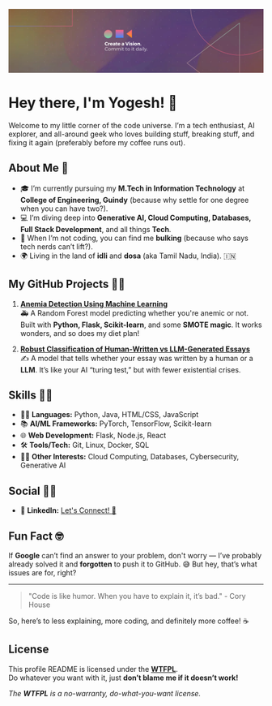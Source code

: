 ![Cover Image](Cover%20Pic.png)

# Hey there, I'm Yogesh! 👋

Welcome to my little corner of the code universe. I’m a tech enthusiast, AI explorer, and all-around geek who loves building stuff, breaking stuff, and fixing it again (preferably before my coffee runs out).

## About Me 🚀

- 🎓 I’m currently pursuing my **M.Tech in Information Technology** at **College of Engineering, Guindy** (because why settle for one degree when you can have two?).
- 💻 I’m diving deep into **Generative AI, Cloud Computing, Databases, Full Stack Development**, and all things **Tech**.
- 💪 When I’m not coding, you can find me **bulking** (because who says tech nerds can’t lift?).
- 🌍 Living in the land of **idli** and **dosa** (aka Tamil Nadu, India). 🇮🇳
  
## My GitHub Projects 👨‍💻

1. **[Anemia Detection Using Machine Learning](https://github.com/yogeshwaran10/Anemia_detection)**  
   🚑 A Random Forest model predicting whether you're anemic or not. Built with **Python, Flask, Scikit-learn**, and some **SMOTE magic**. It works wonders, and so does my diet plan! 

2. **[Robust Classification of Human-Written vs LLM-Generated Essays](https://github.com/yogeshwaran10/Robust-Classification-of-Human-written-vs-LLM-Generated-Essay)**  
   ✍️ A model that tells whether your essay was written by a human or a **LLM**. It’s like your AI “turing test,” but with fewer existential crises.

## Skills 👨‍🔬

- 🧑‍💻 **Languages:** Python, Java, HTML/CSS, JavaScript  
- 📚 **AI/ML Frameworks:** PyTorch, TensorFlow, Scikit-learn  
- 🌐 **Web Development:** Flask, Node.js, React  
- 🛠️ **Tools/Tech:** Git, Linux, Docker, SQL  
- 🧑‍🔬 **Other Interests:** Cloud Computing, Databases, Cybersecurity, Generative AI

## Social 🧑‍💻

- 📝 **LinkedIn:** [Let's Connect! 🤝](https://www.linkedin.com/in/yogeshwaran10)

## Fun Fact 🤓

If **Google** can’t find an answer to your problem, don't worry — I’ve probably already solved it and **forgotten** to push it to GitHub. 😅 But hey, that’s what issues are for, right?

---

> "Code is like humor. When you have to explain it, it’s bad." - Cory House

So, here’s to less explaining, more coding, and definitely more coffee! ☕

## License

This profile README is licensed under the **[WTFPL](http://www.wtfpl.net/about/)**.  
Do whatever you want with it, just **don’t blame me if it doesn’t work!**

_The **WTFPL** is a no-warranty, do-what-you-want license._
